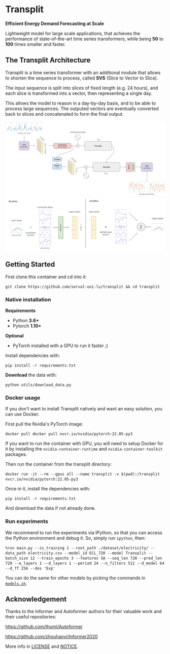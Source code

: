 <!-- ![](img/logo.svg) -->
# Transplit

**Efficient Energy Demand Forecasting at Scale**

Lightweight model for large scale applications, that achieves the performance of state-of-the-art time series transformers, while being **50** to **100** times smaller and faster.

## The Transplit Architecture

Transplit is a time series transformer with an additional module
that allows to shorten the sequence to process, called **SVS** (Slice to Vector to Slice).

The input sequence is split into slices of fixed length (e.g. 24 hours),
and each slice is transformed into a vector, then representing a single day.

This allows the model to reason in a day-by-day basis, and to be able to process large sequences.
The outputed vectors are eventually converted back to slices and concatenated to form the final output.

![](img/model.svg)
![](img/svs.svg)


## Getting Started

First clone this container and cd into it:
```shell
git clone https://github.com/serval-uni-lu/transplit && cd transplit
```

### Native installation

**Requirements**  
- Python **3.6+**
- Pytorch **1.10+**

**Optional**  
- PyTorch installed with a GPU to run it faster ;)

Install dependencies with:
```shell
pip install -r requirements.txt
```

**Download** the data with:
```shell
python utils/download_data.py
```

### Docker usage
If you don't want to install Transplit natively and want an easy solution, you can use Docker.

First pull the Nvidia's PyTorch image:
```shell
docker pull docker pull nvcr.io/nvidia/pytorch:22.05-py3
```

If you want to run the container with GPU, you will need to setup Docker for it
by installing the `nvidia-container-runtime` and `nvidia-container-toolkit` packages. 

Then run the container from the transplit directory:
```shell
docker run -it --rm --gpus all --name transplit -v $(pwd):/transplit nvcr.io/nvidia/pytorch:22.05-py3
```

Once in it, install the dependencies with:
```shell
pip install -r requirements.txt
```

And download the data if not already done.

### Run experiments

We recommend to run the experiments via IPython,
so that you can access the Python environment and debug it.
So, simply run `ipython`, then:
```ipython
%run main.py --is_training 1 --root_path ./dataset/electricity/ --data_path electricity.csv --model_id ECL_720 --model Transplit --batch_size 12 --train_epochs 3 --features SA --seq_len 720 --pred_len 720 --e_layers 1 --d_layers 1 --period 24 --n_filters 512 --d_model 64 --d_ff 256 --des 'Exp'
```
You can do the same for other models by picking the commands in [`models.sh`](./models.sh).


## Acknowledgement

Thanks to the Informer and Autoformer authors for their valuable work and their useful repositories:

https://github.com/thuml/Autoformer

https://github.com/zhouhaoyi/Informer2020

More info in [LICENSE](LICENSE) and [NOTICE](NOTICE).
